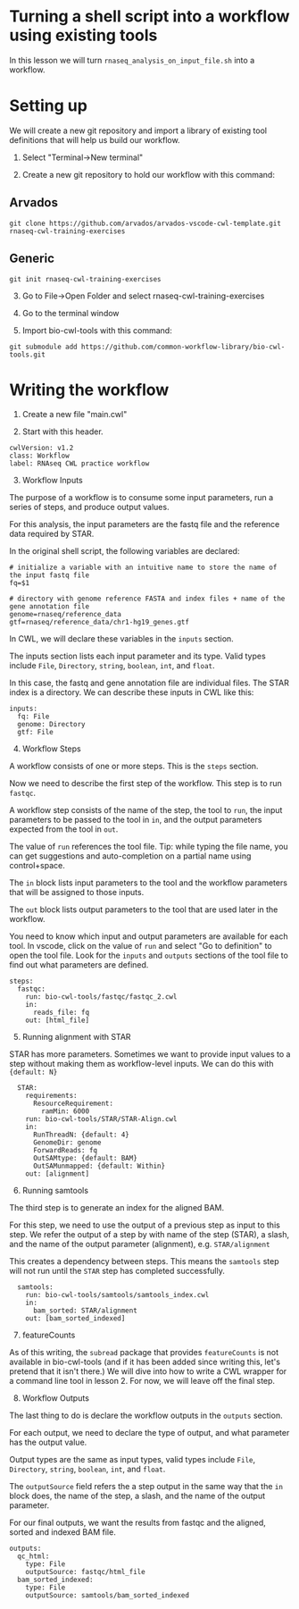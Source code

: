 # Turning a shell script into a workflow using existing tools

In this lesson we will turn `rnaseq_analysis_on_input_file.sh` into a workflow.

# Setting up

We will create a new git repository and import a library of existing
tool definitions that will help us build our workflow.

1. Select "Terminal->New terminal"

2. Create a new git repository to hold our workflow with this command:

## Arvados

```
git clone https://github.com/arvados/arvados-vscode-cwl-template.git rnaseq-cwl-training-exercises
```

## Generic

```
git init rnaseq-cwl-training-exercises
```


3. Go to File->Open Folder and select rnaseq-cwl-training-exercises

4. Go to the terminal window

5. Import bio-cwl-tools with this command:

```
git submodule add https://github.com/common-workflow-library/bio-cwl-tools.git
```

# Writing the workflow

1. Create a new file "main.cwl"

2. Start with this header.


```
cwlVersion: v1.2
class: Workflow
label: RNAseq CWL practice workflow
```

3. Workflow Inputs

The purpose of a workflow is to consume some input parameters, run a
series of steps, and produce output values.

For this analysis, the input parameters are the fastq file and the reference data required by STAR.

In the original shell script, the following variables are declared:

```
# initialize a variable with an intuitive name to store the name of the input fastq file
fq=$1

# directory with genome reference FASTA and index files + name of the gene annotation file
genome=rnaseq/reference_data
gtf=rnaseq/reference_data/chr1-hg19_genes.gtf
```

In CWL, we will declare these variables in the `inputs` section.

The inputs section lists each input parameter and its type.  Valid
types include `File`, `Directory`, `string`, `boolean`, `int`, and
`float`.

In this case, the fastq and gene annotation file are individual files.  The STAR index is a directory.  We can describe these inputs in CWL like this:

```
inputs:
  fq: File
  genome: Directory
  gtf: File
```

4. Workflow Steps

A workflow consists of one or more steps.  This is the `steps` section.

Now we need to describe the first step of the workflow.  This step is to run `fastqc`.

A workflow step consists of the name of the step, the tool to `run`,
the input parameters to be passed to the tool in `in`, and the output
parameters expected from the tool in `out`.

The value of `run` references the tool file.  Tip: while typing the
file name, you can get suggestions and auto-completion on a partial
name using control+space.

The `in` block lists input parameters to the tool and the workflow
parameters that will be assigned to those inputs.

The `out` block lists output parameters to the tool that are used
later in the workflow.

You need to know which input and output parameters are available for
each tool.  In vscode, click on the value of `run` and select "Go to
definition" to open the tool file.  Look for the `inputs` and
`outputs` sections of the tool file to find out what parameters are
defined.

```
steps:
  fastqc:
    run: bio-cwl-tools/fastqc/fastqc_2.cwl
    in:
	  reads_file: fq
    out: [html_file]
```

5. Running alignment with STAR

STAR has more parameters.  Sometimes we want to provide input values
to a step without making them as workflow-level inputs.  We can do
this with `{default: N}`


```
  STAR:
    requirements:
      ResourceRequirement:
        ramMin: 6000
    run: bio-cwl-tools/STAR/STAR-Align.cwl
    in:
      RunThreadN: {default: 4}
      GenomeDir: genome
      ForwardReads: fq
      OutSAMtype: {default: BAM}
      OutSAMunmapped: {default: Within}
    out: [alignment]
```

6. Running samtools

The third step is to generate an index for the aligned BAM.

For this step, we need to use the output of a previous step as input
to this step.  We refer the output of a step by with name of the step
(STAR), a slash, and the name of the output parameter (alignment), e.g. `STAR/alignment`

This creates a dependency between steps.  This means the `samtools`
step will not run until the `STAR` step has completed successfully.

```
  samtools:
    run: bio-cwl-tools/samtools/samtools_index.cwl
    in:
      bam_sorted: STAR/alignment
    out: [bam_sorted_indexed]
```

7. featureCounts

As of this writing, the `subread` package that provides
`featureCounts` is not available in bio-cwl-tools (and if it has been
added since writing this, let's pretend that it isn't there.)  We will
dive into how to write a CWL wrapper for a command line tool in
lesson 2.  For now, we will leave off the final step.

8. Workflow Outputs

The last thing to do is declare the workflow outputs in the `outputs` section.

For each output, we need to declare the type of output, and what
parameter has the output value.

Output types are the same as input types, valid types include `File`,
`Directory`, `string`, `boolean`, `int`, and `float`.

The `outputSource` field refers the a step output in the same way that
the `in` block does, the name of the step, a slash, and the name of
the output parameter.

For our final outputs, we want the results from fastqc and the
aligned, sorted and indexed BAM file.

```
outputs:
  qc_html:
    type: File
    outputSource: fastqc/html_file
  bam_sorted_indexed:
    type: File
    outputSource: samtools/bam_sorted_indexed
```
